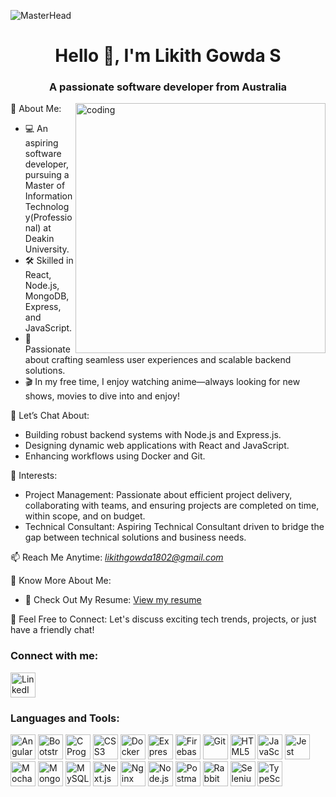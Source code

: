 ![MasterHead](https://pbs.twimg.com/ext_tw_video_thumb/1716600005878824960/pu/img/wksbt3VDvQiKAwl2.jpg:large)
<h1 align="center">Hello 👋, I'm Likith Gowda S</h1>
<h3 align="center">A passionate software developer from Australia</h3>

<img align="right" alt="coding" width="400" src="https://camo.githubusercontent.com/2366b34bb903c09617990fb5fff4622f3e941349e846ddb7e73df872a9d21233/68747470733a2f2f63646e2e6472696262626c652e636f6d2f75736572732f3733303730332f73637265656e73686f74732f363538313234332f6176656e746f2e676966">


🌟 About Me:
- 💻 An aspiring software developer, pursuing a Master of Information Technology(Professional) at Deakin University.
- 🛠 Skilled in React, Node.js, MongoDB, Express, and JavaScript.
- 🚀 Passionate about crafting seamless user experiences and scalable backend solutions.
- 🎬 In my free time, I enjoy watching anime—always looking for new shows, movies to dive into and enjoy!

 💬 Let’s Chat About:
- Building robust backend systems with Node.js and Express.js.
- Designing dynamic web applications with React and JavaScript.
- Enhancing workflows using Docker and Git.
  
🌟 Interests:
- Project Management: Passionate about efficient project delivery, collaborating with teams, and ensuring projects are completed on time, within scope, and on budget.
- Technical Consultant: Aspiring Technical Consultant driven to bridge the gap between technical solutions and business needs.
  
📫 Reach Me Anytime:
 *[likithgowda1802@gmail.com](mailto:likithgowda102@gmail.com)*

📄 Know More About Me:
 - 📜 Check Out My Resume: [View my resume](https://drive.google.com/file/d/1RU4iVpBT9i44NQXE1cdK3UyDpImKMtbq/view?usp=sharing)

🤝 Feel Free to Connect:
Let's discuss exciting tech trends, projects, or just have a friendly chat!

<h3 align="left">Connect with me:</h3>
<p align="left">
  <a href="https://www.linkedin.com/in/likith-gowda-370046244" target="_blank"><img align="center" src="https://img.icons8.com/color/48/000000/linkedin-circled--v2.png" alt="LinkedIn" height="40" width="40" /></a>
</p>

<h3 align="left">Languages and Tools:</h3>
<p align="left">
  <a href="https://angular.io" target="_blank"><img src="https://img.icons8.com/color/48/000000/angularjs.png" alt="AngularJS" width="40" height="40"/></a>
  <a href="https://getbootstrap.com" target="_blank"><img src="https://img.icons8.com/color/48/000000/bootstrap.png" alt="Bootstrap" width="40" height="40"/></a>
  <a href="https://www.cprogramming.com/" target="_blank"><img src="https://img.icons8.com/color/48/000000/c-programming.png" alt="C Programming" width="40" height="40"/></a>
  <a href="https://www.w3schools.com/css/" target="_blank"><img src="https://img.icons8.com/color/48/000000/css3.png" alt="CSS3" width="40" height="40"/></a>
  <a href="https://www.docker.com/" target="_blank"><img src="https://img.icons8.com/color/48/000000/docker.png" alt="Docker" width="40" height="40"/></a>
  <a href="https://expressjs.com" target="_blank"><img src="https://img.icons8.com/color/48/000000/express.png" alt="Express.js" width="40" height="40"/></a>
  <a href="https://firebase.google.com/" target="_blank"><img src="https://img.icons8.com/color/48/000000/firebase.png" alt="Firebase" width="40" height="40"/></a>
  <a href="https://git-scm.com/" target="_blank"><img src="https://img.icons8.com/color/48/000000/git.png" alt="Git" width="40" height="40"/></a>
  <a href="https://www.w3.org/html/" target="_blank"><img src="https://img.icons8.com/color/48/000000/html-5.png" alt="HTML5" width="40" height="40"/></a>
  <a href="https://developer.mozilla.org/en-US/docs/Web/JavaScript" target="_blank"><img src="https://img.icons8.com/color/48/000000/javascript.png" alt="JavaScript" width="40" height="40"/></a>
  <a href="https://jestjs.io" target="_blank"><img src="https://www.vectorlogo.zone/logos/jestjsio/jestjsio-icon.svg" alt="Jest" width="40" height="40"/></a>
  <a href="https://mochajs.org" target="_blank"><img src="https://www.vectorlogo.zone/logos/mochajs/mochajs-icon.svg" alt="Mocha" width="40" height="40"/></a>
  <a href="https://www.mongodb.com/" target="_blank"><img src="https://img.icons8.com/color/48/000000/mongodb.png" alt="MongoDB" width="40" height="40"/></a>
  <a href="https://www.mysql.com/" target="_blank"><img src="https://img.icons8.com/color/48/000000/mysql.png" alt="MySQL" width="40" height="40"/></a>
  <a href="https://nextjs.org/" target="_blank"><img src="https://img.icons8.com/color/48/000000/next.png" alt="Next.js" width="40" height="40"/></a>
  <a href="https://www.nginx.com" target="_blank"><img src="https://img.icons8.com/color/48/000000/nginx.png" alt="Nginx" width="40" height="40"/></a>
  <a href="https://nodejs.org" target="_blank"><img src="https://img.icons8.com/color/48/000000/nodejs.png" alt="Node.js" width="40" height="40"/></a>
  <a href="https://postman.com" target="_blank"><img src="https://www.vectorlogo.zone/logos/getpostman/getpostman-icon.svg" alt="Postman" width="40" height="40"/></a>
  <a href="https://www.rabbitmq.com" target="_blank"><img src="https://www.vectorlogo.zone/logos/rabbitmq/rabbitmq-icon.svg" alt="RabbitMQ" width="40" height="40"/></a>
  <a href="https://www.selenium.dev" target="_blank"><img src="https://img.icons8.com/color/48/000000/selenium-test-automation.png" alt="Selenium" width="40" height="40"/></a>
  <a href="https://www.typescriptlang.org/" target="_blank"><img src="https://img.icons8.com/color/48/000000/typescript.png" alt="TypeScript" width="40" height="40"/></a>
</p>
